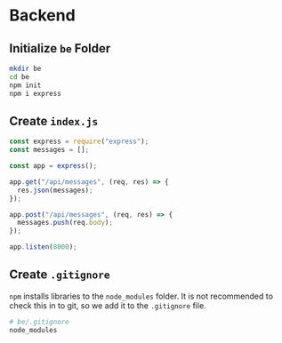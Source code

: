 # Backend

## Initialize `be` Folder

```bash
mkdir be
cd be
npm init
npm i express
```

## Create `index.js`

```js
const express = require("express");
const messages = [];

const app = express();

app.get("/api/messages", (req, res) => {
  res.json(messages);
});

app.post("/api/messages", (req, res) => {
  messages.push(req.body);
});

app.listen(8000);
```

## Create `.gitignore`

`npm` installs libraries to the `node_modules` folder.  It is not recommended to check this in to git, so we add it to the `.gitignore` file.

```bash
# be/.gitignore
node_modules
```
